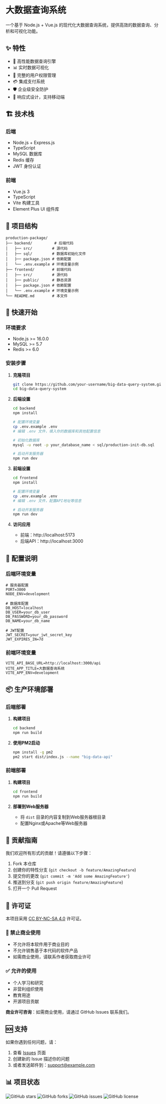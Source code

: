 # 大数据查询系统

一个基于 Node.js + Vue.js 的现代化大数据查询系统，提供高效的数据查询、分析和可视化功能。

## ✨ 特性

- 🚀 高性能数据查询引擎
- 📊 实时数据可视化
- 🔐 完整的用户权限管理
- 💳 集成支付系统
- 🛡️ 企业级安全防护
- 📱 响应式设计，支持移动端

## 🏗️ 技术栈

### 后端
- Node.js + Express.js
- TypeScript
- MySQL 数据库
- Redis 缓存
- JWT 身份认证

### 前端
- Vue.js 3
- TypeScript
- Vite 构建工具
- Element Plus UI 组件库

## 📁 项目结构

```
production-package/
├── backend/          # 后端代码
│   ├── src/         # 源代码
│   ├── sql/         # 数据库初始化文件
│   ├── package.json # 依赖配置
│   └── .env.example # 环境变量示例
├── frontend/        # 前端代码
│   ├── src/         # 源代码
│   ├── public/      # 静态资源
│   ├── package.json # 依赖配置
│   └── .env.example # 环境变量示例
└── README.md        # 本文件
```

## 🚀 快速开始

### 环境要求

- Node.js >= 16.0.0
- MySQL >= 5.7
- Redis >= 6.0

### 安装步骤

1. **克隆项目**
   ```bash
   git clone https://github.com/your-username/big-data-query-system.git
   cd big-data-query-system
   ```

2. **后端设置**
   ```bash
   cd backend
   npm install
   
   # 配置环境变量
   cp .env.example .env
   # 编辑 .env 文件，填入你的数据库和其他配置信息
   
   # 初始化数据库
   mysql -u root -p your_database_name < sql/production-init-db.sql
   
   # 启动开发服务器
   npm run dev
   ```

3. **前端设置**
   ```bash
   cd frontend
   npm install
   
   # 配置环境变量
   cp .env.example .env
   # 编辑 .env 文件，配置API地址等信息
   
   # 启动开发服务器
   npm run dev
   ```

4. **访问应用**
   - 前端：http://localhost:5173
   - 后端API：http://localhost:3000

## 🔧 配置说明

### 后端环境变量

```env
# 服务器配置
PORT=3000
NODE_ENV=development

# 数据库配置
DB_HOST=localhost
DB_USER=your_db_user
DB_PASSWORD=your_db_password
DB_NAME=your_db_name

# JWT配置
JWT_SECRET=your_jwt_secret_key
JWT_EXPIRES_IN=7d
```

### 前端环境变量

```env
VITE_API_BASE_URL=http://localhost:3000/api
VITE_APP_TITLE=大数据查询系统
VITE_APP_ENV=development
```

## 📦 生产环境部署

### 后端部署

1. **构建项目**
   ```bash
   cd backend
   npm run build
   ```

2. **使用PM2启动**
   ```bash
   npm install -g pm2
   pm2 start dist/index.js --name "big-data-api"
   ```

### 前端部署

1. **构建项目**
   ```bash
   cd frontend
   npm run build
   ```

2. **部署到Web服务器**
   - 将 `dist` 目录的内容复制到Web服务器根目录
   - 配置Nginx或Apache等Web服务器

## 🤝 贡献指南

我们欢迎所有形式的贡献！请遵循以下步骤：

1. Fork 本仓库
2. 创建你的特性分支 (`git checkout -b feature/AmazingFeature`)
3. 提交你的更改 (`git commit -m 'Add some AmazingFeature'`)
4. 推送到分支 (`git push origin feature/AmazingFeature`)
5. 打开一个 Pull Request

## 📄 许可证

本项目采用 [CC BY-NC-SA 4.0](https://creativecommons.org/licenses/by-nc-sa/4.0/) 许可证。

### 🚫 禁止商业使用
- 不允许将本软件用于商业目的
- 不允许销售基于本代码的软件产品
- 如需商业使用，请联系作者获取商业许可

### ✅ 允许的使用
- 个人学习和研究
- 非营利组织使用
- 教育用途
- 开源项目贡献

**商业许可咨询**：如需商业使用，请通过 GitHub Issues 联系我们。

## 🆘 支持

如果你遇到任何问题，请：

1. 查看 [Issues](https://github.com/your-username/big-data-query-system/issues) 页面
2. 创建新的 Issue 描述你的问题
3. 或者发送邮件到：support@example.com

## 📊 项目状态

![GitHub stars](https://img.shields.io/github/stars/your-username/big-data-query-system)
![GitHub forks](https://img.shields.io/github/forks/your-username/big-data-query-system)
![GitHub issues](https://img.shields.io/github/issues/your-username/big-data-query-system)
![GitHub license](https://img.shields.io/github/license/your-username/big-data-query-system)
